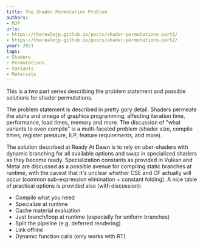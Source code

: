 ```yaml
---
title: The Shader Permutation Problem
authors:
- MJP
urls:
- https://therealmjp.github.io/posts/shader-permutations-part1/
- https://therealmjp.github.io/posts/shader-permutations-part2/
year: 2021
tags:
- Shaders
- Permutations
- Variants
- Materials
---
```


This is a two part series describing the problem statement and possible solutions for shader permutations.

The problem statement is described in pretty gory detail. Shaders permeate the alpha and omega of graphics programming, affecting iteration time, performance, load times, memory and more. The discussion of "what variants to even compile" is a multi-faceted problem (shader size, compile times, register pressure, ILP, feature requirements, and more).

The solution described at Ready At Dawn is to rely on uber-shaders with dynamic branching for all available options and swap in specialized shaders as they become ready. Specialization constants as provided in Vulkan and Metal are discussed as a possible avenue for compiling static branches at runtime, with the caveat that it's unclear whether CSE and CF actually will occur (common sub-expression elimination + constant folding). A nice table of practical options is provided also (with discussion):

- Compile what you need
- Specialize at runtime
- Cache material evaluation
- Just branch/loop at runtime (especially for uniform branches)
- Split the pipeline (e.g. deferred rendering)
- Link offline
- Dynamic function calls (only works with RT)
